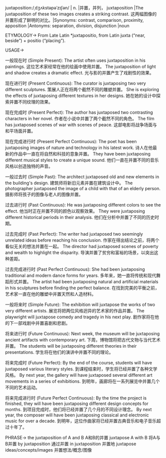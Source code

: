 juxtaposition:/ˌdʒʌkstəpəˈzɪʃən/ | n. |并置，并列， juxtaposition |The juxtaposition of these two images creates a striking contrast. 这两幅图像的并置形成了鲜明的对比。|Synonyms: contrast, comparison, proximity, apposition |Antonyms: separation, division, disjunction |noun

ETYMOLOGY->
From Late Latin *juxtapositio, from Latin juxta (“near, beside”) + positio (“placing”).

USAGE->

一般现在时 (Simple Present):
The artist often uses juxtaposition in his paintings.  这位艺术家经常在他的绘画中使用并置。
The juxtaposition of light and shadow creates a dramatic effect. 光与影的并置产生了戏剧性的效果。

现在进行时 (Present Continuous):
The curator is juxtaposing two very different sculptures.  策展人正在将两个截然不同的雕塑并置。
She is exploring the effects of juxtaposing different textures in her designs. 她在她的设计中探索并置不同纹理的效果。

现在完成时 (Present Perfect):
The author has juxtaposed two contrasting characters in her novel.  作者在小说中并置了两个截然不同的角色。
The film has juxtaposed scenes of war with scenes of peace.  这部电影将战争场面与和平场面并置。

现在完成进行时 (Present Perfect Continuous):
The poet has been juxtaposing images of nature and technology in his latest work. 诗人在他最新的作品中一直在将自然和科技的意象并置。
They have been juxtaposing different musical styles to create a unique sound.  他们一直在并置不同的音乐风格以创造独特的声音。


一般过去时 (Simple Past):
The architect juxtaposed old and new elements in the building's design.  建筑师将新旧元素并置在建筑设计中。
The photographer juxtaposed the image of a child with that of an elderly person. 摄影师将孩子的图像与老人的图像并置。


过去进行时 (Past Continuous):
He was juxtaposing different colors to see the effect. 他当时正在并置不同的颜色以观察效果。
They were juxtaposing different historical periods in their analysis. 他们在分析中并置了不同的历史时期。


过去完成时 (Past Perfect):
The writer had juxtaposed two seemingly unrelated ideas before reaching his conclusion. 作家在得出结论之前，将两个看似无关的想法并置在一起。
The director had juxtaposed scenes of poverty and wealth to highlight the disparity. 导演并置了贫穷和富裕的场景，以突出这种差距。

过去完成进行时 (Past Perfect Continuous):
She had been juxtaposing traditional and modern dance forms for years. 多年来，她一直将传统和现代舞蹈形式并置。
The artist had been juxtaposing natural and artificial materials in his sculptures before finding the perfect balance. 在找到完美的平衡之前，艺术家一直在他的雕塑中并置天然和人造材料。


一般将来时 (Simple Future):
The exhibition will juxtapose the works of two very different artists.  展览将把两位风格迥异的艺术家的作品并置。
The playwright will juxtapose comedy and tragedy in his next play. 剧作家将在他的下一部戏剧中并置喜剧和悲剧。


将来进行时 (Future Continuous):
Next week, the museum will be juxtaposing ancient artifacts with contemporary art.  下周，博物馆将把古代文物与当代艺术并置。
The students will be juxtaposing different theories in their presentations. 学生将在他们的演讲中并置不同的理论。


将来完成时 (Future Perfect):
By the end of the course, students will have juxtaposed various literary styles. 到课程结束时，学生将已经并置了各种文学风格。
By next year, the gallery will have juxtaposed several different art movements in a series of exhibitions. 到明年，画廊将在一系列展览中并置几个不同的艺术运动。


将来完成进行时 (Future Perfect Continuous):
By the time the project is finished, they will have been juxtaposing different design concepts for months. 到项目完成时，他们将已经并置了几个月的不同设计理念。
By next year, the composer will have been juxtaposing classical and electronic music for over a decade. 到明年，这位作曲家将已经并置古典音乐和电子音乐超过十年了。


PHRASE->
the juxtaposition of A and B  A和B的并置
juxtapose A with B  将A与B并置
by juxtaposition  通过并置
in juxtaposition  并置地
juxtapose ideas/concepts/images  并置想法/概念/图像
